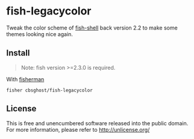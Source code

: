 # fish-legacycolor

Tweak the color scheme of [fish-shell](https://github.com/fish-shell/fish-shell) back version 2.2 to make some themes looking nice again.

## Install
> Note: fish version >=2.3.0 is required.

With [fisherman]

```
fisher cbsghost/fish-legacycolor
```

[fisherman]: https://github.com/fisherman/fisherman

## License
This is free and unencumbered software released into the public domain.  
For more information, please refer to <http://unlicense.org/>
